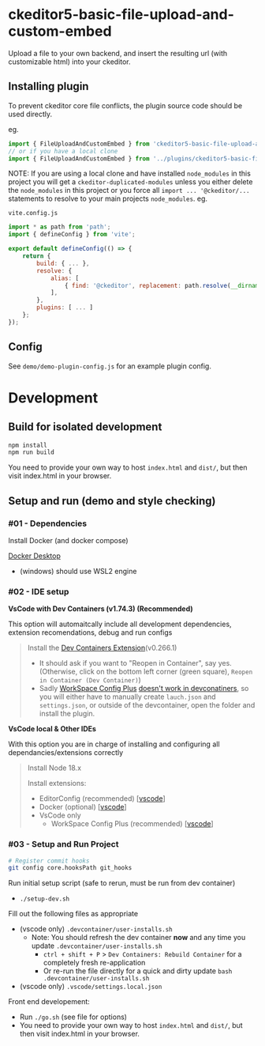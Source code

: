 # ckeditor5-basic-file-upload-and-custom-embed
Upload a file to your own backend, and insert the resulting url (with customizable html) into your ckeditor.


## Installing plugin

To prevent ckeditor core file conflicts, the plugin source code should be used directly.

eg.
```js
import { FileUploadAndCustomEmbed } from 'ckeditor5-basic-file-upload-and-custom-embed/plugin.js';
// or if you have a local clone
import { FileUploadAndCustomEmbed } from '../plugins/ckeditor5-basic-file-upload-and-custom-embed/plugin.js';
```

NOTE: If you are using a local clone and have installed `node_modules` in this project you will get a `ckeditor-duplicated-modules` unless you either delete the `node_modules` in this project or you force all `import ... '@ckeditor/...` statements to resolve to your main projects `node_modules`.  eg.

`vite.config.js`
```js
import * as path from 'path';
import { defineConfig } from 'vite';

export default defineConfig(() => {
    return {
        build: { ... },
        resolve: {
            alias: [
                { find: '@ckeditor', replacement: path.resolve(__dirname, 'node_modules/@ckeditor') },
            ],
        },
        plugins: [ ... ]
    };
});
```

## Config

See `demo/demo-plugin-config.js` for an example plugin config.


# Development

## Build for isolated development

```bash
npm install
npm run build
```

You need to provide your own way to host `index.html` and `dist/`, but then visit index.html in your browser.


## Setup and run (demo and style checking)

### #01 - Dependencies

Install Docker (and docker compose)

[Docker Desktop](https://www.docker.com/products/docker-desktop/)
-   (windows) should use WSL2 engine

### #02 - IDE setup

**VsCode with Dev Containers (v1.74.3) (Recommended)**

This option will automaitcally include all development dependencies, extension recomendations, debug and run configs

> Install the [Dev Containers Extension](https://marketplace.visualstudio.com/items?itemName=ms-vscode-remote.remote-containers)(v0.266.1)
>
> -   It should ask if you want to "Reopen in Container", say yes. (Otherwise, click on the bottom left corner (green square), `Reopen in Container (Dev Container)`)
> -   Sadly [WorkSpace Config Plus](https://marketplace.visualstudio.com/items?itemName=swellaby.workspace-config-plus) [doesn't work in devconatiners](https://github.com/swellaby/vscode-workspace-config-plus/issues/121), so you will either have to manually create `lauch.json` and `settings.json`, or outside of the devcontainer, open the folder and install the plugin.

**VsCode local & Other IDEs**

With this option you are in charge of installing and configuring all dependancies/extensions correctly

> Install Node 18.x
>
> Install extensions:
>
> -   EditorConfig (recommended) [[vscode](https://marketplace.visualstudio.com/items?itemName=EditorConfig.EditorConfig)]
> -   Docker (optional) [[vscode](https://marketplace.visualstudio.com/items?itemName=ms-azuretools.vscode-docker)]
> -   VsCode only
>     -   WorkSpace Config Plus (recommended) [[vscode](https://marketplace.visualstudio.com/items?itemName=swellaby.workspace-config-plus)]


### #03 - Setup and Run Project

```bash
# Register commit hooks
git config core.hooksPath git_hooks
```

Run initial setup script (safe to rerun, must be run from dev container)

- `./setup-dev.sh`

Fill out the following files as appropriate

-   (vscode only) `.devcontainer/user-installs.sh`
    -   Note: You should refresh the dev container **now** and any time you update `.devcontainer/user-installs.sh`
        -   `ctrl + shift + P` > `Dev Containers: Rebuild Container` for a completely fresh re-application
        -   Or re-run the file directly for a quick and dirty update `bash .devcontainer/user-installs.sh`
-   (vscode only) `.vscode/settings.local.json`

Front end developement:

-   Run `./go.sh` (see file for options)
-   You need to provide your own way to host `index.html` and `dist/`, but then visit index.html in your browser.
